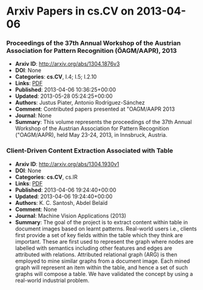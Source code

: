 # Arxiv Papers in cs.CV on 2013-04-06
### Proceedings of the 37th Annual Workshop of the Austrian Association for Pattern Recognition (ÖAGM/AAPR), 2013
- **Arxiv ID**: http://arxiv.org/abs/1304.1876v3
- **DOI**: None
- **Categories**: **cs.CV**, I.4; I.5; I.2.10
- **Links**: [PDF](http://arxiv.org/pdf/1304.1876v3)
- **Published**: 2013-04-06 10:36:25+00:00
- **Updated**: 2013-05-28 05:24:25+00:00
- **Authors**: Justus Piater, Antonio Rodríguez-Sánchez
- **Comment**: Contributed papers presented at \"OAGM/AAPR 2013
- **Journal**: None
- **Summary**: This volume represents the proceedings of the 37th Annual Workshop of the Austrian Association for Pattern Recognition (\"OAGM/AAPR), held May 23-24, 2013, in Innsbruck, Austria.



### Client-Driven Content Extraction Associated with Table
- **Arxiv ID**: http://arxiv.org/abs/1304.1930v1
- **DOI**: None
- **Categories**: **cs.CV**, cs.IR
- **Links**: [PDF](http://arxiv.org/pdf/1304.1930v1)
- **Published**: 2013-04-06 19:24:40+00:00
- **Updated**: 2013-04-06 19:24:40+00:00
- **Authors**: K. C. Santosh, Abdel Belaïd
- **Comment**: None
- **Journal**: Machine Vision Applications (2013)
- **Summary**: The goal of the project is to extract content within table in document images based on learnt patterns. Real-world users i.e., clients first provide a set of key fields within the table which they think are important. These are first used to represent the graph where nodes are labelled with semantics including other features and edges are attributed with relations. Attributed relational graph (ARG) is then employed to mine similar graphs from a document image. Each mined graph will represent an item within the table, and hence a set of such graphs will compose a table. We have validated the concept by using a real-world industrial problem.



